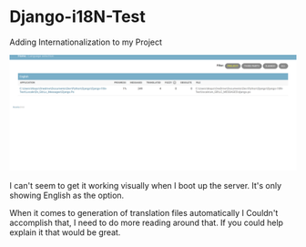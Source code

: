 # Django-i18N-Test

Adding Internationalization to my Project

![This is the screenshot](image.png)

I can't seem to get it working visually when I boot up the server. It's only showing English as the option.

When it comes to generation of translation files automatically I Couldn't accomplish that, I need to do more reading around that. If you could help explain it that would be great.
